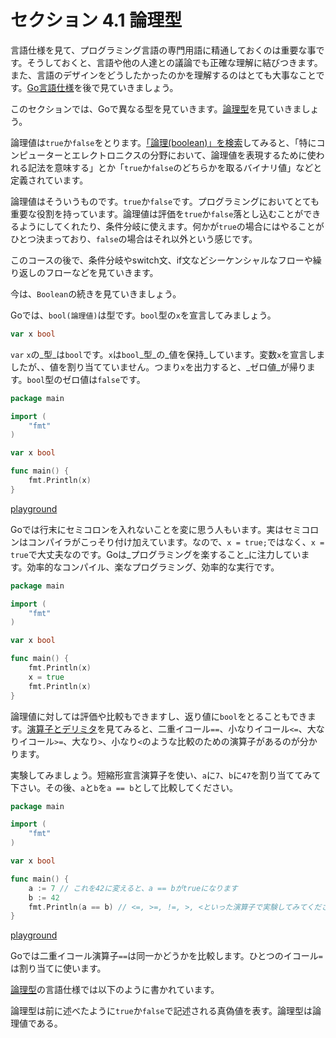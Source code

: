 # セクション 4.1 論理型

言語仕様を見て、プログラミング言語の専門用語に精通しておくのは重要な事です。そうしておくと、言語や他の人達との議論でも正確な理解に結びつきます。また、言語のデザインをどうしたかったのかを理解するのはとても大事なことです。[Go言語仕様](https://golang.org/ref/spec)を後で見ていきましょう。

このセクションでは、Goで異なる型を見ていきます。[論理型](https://golang.org/ref/spec#Boolean_types)を見ていきましょう。

論理値は`true`か`false`をとります。[「論理(boolean)」を検索](https://www.google.ca/search?q=define%3A+boolean&rlz=1C5CHFA_enCA702CA702&oq=define%3A+boolean&aqs=chrome..69i57j69i58.3231j0j7&sourceid=chrome&ie=UTF-8)してみると、「特にコンピューターとエレクトロニクスの分野において、論理値を表現するために使われる記法を意味する」とか「`true`か`false`のどちらかを取るバイナリ値」などと定義されています。

論理値はそういうものです。`true`か`false`です。プログラミングにおいてとても重要な役割を持っています。論理値は評価を`true`か`false`落とし込むことができるようにしてくれたり、条件分岐に使えます。何かが`true`の場合にはやることがひとつ決まっており、`false`の場合はそれ以外という感じです。

このコースの後で、条件分岐やswitch文、if文などシーケンシャルなフローや繰り返しのフローなどを見ていきます。

今は、`Boolean`の続きを見ていきましょう。

Goでは、`bool(論理値)`は型です。`bool`型の`x`を宣言してみましょう。
  
```go
var x bool
```

`var` `x`の_型_は`bool`です。`x`は`bool`_型_の_値を保持_しています。変数`x`を宣言しましたが、、値を割り当てていません。つまり`x`を出力すると、_ゼロ値_が帰ります。`bool`型のゼロ値は`false`です。

```go
package main

import (
	"fmt"
)

var x bool

func main() {
	fmt.Println(x)
}
```

[playground](https://play.golang.org/p/QuKLHA2JYG)  

Goでは行末にセミコロンを入れないことを変に思う人もいます。実はセミコロンはコンパイラがこっそり付け加えています。なので、`x = true;`ではなく、`x = true`で大丈夫なのです。Goは_プログラミングを楽すること_に注力しています。効率的なコンパイル、楽なプログラミング、効率的な実行です。

```go
package main

import (
	"fmt"
)

var x bool

func main() {
	fmt.Println(x)
	x = true
	fmt.Println(x)
}
```

論理値に対しては評価や比較もできますし、返り値に`bool`をとることもできます。[演算子とデリミタ](https://golang.org/ref/spec#Operators_and_Delimiters)を見てみると、二重イコール`==`、小なりイコール`<=`、大なりイコール`>=`、大なり`>`、小なり`<`のような比較のための演算子があるのが分かります。

実験してみましょう。短縮形宣言演算子を使い、`a`に`7`、`b`に`47`を割り当ててみて下さい。その後、`a`と`b`を`a == b`として比較してください。
  
```go
package main

import (
	"fmt"
)

var x bool

func main() {
	a := 7 // これを42に変えると、a == bがtrueになります
	b := 42
	fmt.Println(a == b) // <=, >=, !=, >, <といった演算子で実験してみてください
}
```

[playground](https://play.golang.org/p/NVq6m0_Rzi)  

Goでは二重イコール演算子`==`は同一かどうかを比較します。ひとつのイコール`=`は割り当てに使います。

[論理型](https://golang.org/ref/spec#Boolean_types)の言語仕様では以下のように書かれています。

論理型は前に述べたように`true`か`false`で記述される真偽値を表す。論理型は論理値である。

